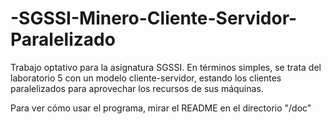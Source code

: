 # -SGSSI-Minero-Cliente-Servidor-Paralelizado
Trabajo optativo para la asignatura SGSSI. En términos simples, se trata del laboratorio 5 con un modelo cliente-servidor, estando los clientes paralelizados para aprovechar los recursos de sus máquinas.

Para ver cómo usar el programa, mirar el README en el directorio "/doc"
